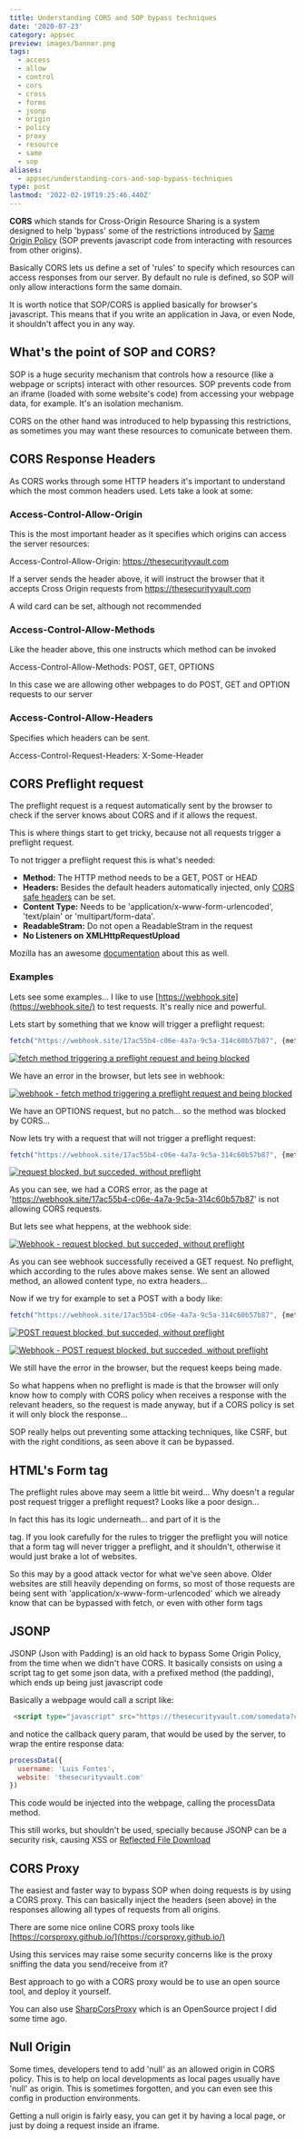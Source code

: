 ```yaml
---
title: Understanding CORS and SOP bypass techniques
date: '2020-07-23'
category: appsec
preview: images/banner.png
tags:
  - access
  - allow
  - control
  - cors
  - cross
  - forms
  - jsonp
  - origin
  - policy
  - proxy
  - resource
  - same
  - sop
aliases:
  - appsec/understanding-cors-and-sop-bypass-techniques
type: post
lastmod: '2022-02-19T19:25:46.440Z'
---
```


**CORS** which stands for Cross-Origin Resource Sharing is a system designed to help 'bypass' some of the restrictions introduced by [Same Origin Policy](https://developer.mozilla.org/en-US/docs/Web/Security/Same-origin_policy) (SOP prevents javascript code from interacting with resources from other origins).

Basically CORS lets us define a set of 'rules' to specify which resources can access responses from our server. By default no rule is defined, so SOP will only allow interactions form the same domain.

It is worth notice that SOP/CORS is applied basically for browser's javascript. This means that if you write an application in Java, or even Node, it shouldn't affect you in any way.

## What's the point of SOP and CORS?

SOP is a huge security mechanism that controls how a resource (like a webpage or scripts) interact with other resources. SOP prevents code from an iframe (loaded with some website's code) from accessing your webpage data, for example. It's an isolation mechanism.

CORS on the other hand was introduced to help bypassing this restrictions, as sometimes you may want these resources to comunicate between them.

## CORS Response Headers

As CORS works through some HTTP headers it's important to understand which the most common headers used. Lets take a look at some:

### Access-Control-Allow-Origin

This is the most important header as it specifies which origins can access the server resources:

Access-Control-Allow-Origin: <https://thesecurityvault.com>

If a server sends the header above, it will instruct the browser that it accepts Cross Origin requests from <https://thesecurityvault.com>

A wild card can be set, although not recommended

### Access-Control-Allow-Methods

Like the header above, this one instructs which method can be invoked

Access-Control-Allow-Methods: POST, GET, OPTIONS

In this case we are allowing other webpages to do POST, GET and OPTION requests to our server

### Access-Control-Allow-Headers

Specifies which headers can be sent.

Access-Control-Request-Headers: X-Some-Header

## CORS Preflight request

The preflight request is a request automatically sent by the browser to check if the server knows about CORS and if it allows the request.

This is where things start to get tricky, because not all requests trigger a preflight request.

To not trigger a preflight request this is what's needed:

- **Method:** The HTTP method needs to be a GET, POST or HEAD
- **Headers:** Besides the default headers automatically injected, only [CORS safe headers](https://fetch.spec.whatwg.org/#cors-safelisted-request-header) can be set.
- **Content Type:** Needs to be 'application/x-www-form-urlencoded', 'text/plain' or 'multipart/form-data'.
- **ReadableStram:** Do not open a ReadableStram in the request
- **No Listeners on** **XMLHttpRequestUpload**

Mozilla has an awesome [documentation](https://developer.mozilla.org/en-US/docs/Web/HTTP/CORS#Simple_requests) about this as well.

### Examples

Lets see some examples... I like to use [https://webhook.site](https://webhook.site/) to test requests. It's really nice and powerful.

Lets start by something that we know will trigger a preflight request:

```ts
fetch("https://webhook.site/17ac55b4-c06e-4a7a-9c5a-314c60b57b87", {method: 'PATCH', headers: {'content-type': 'text/plain'}, body: 'thesecurityvault'}).then(r => console.log(r.body)).catch(() => console.log("failed"))
```

[![fetch method triggering a preflight request and being blocked](images/image-6.png)](images/image-6.png)

We have an error in the browser, but lets see in webhook:

[![webhook - fetch method triggering a preflight request and being blocked](images/image-7-1024x465.png)](images/image-7-1024x465.png)

We have an OPTIONS request, but no patch... so the method was blocked by CORS...

Now lets try with a request that will not trigger a preflight request:

```ts
fetch("https://webhook.site/17ac55b4-c06e-4a7a-9c5a-314c60b57b87", {method: 'GET', headers: {'content-type': 'text/plain'}}).then(r => console.log("done")).catch(() => console.log("failed"))
```

[![request blocked, but succeded, without preflight](images/image.png)](images/image.png)

As you can see, we had a CORS error, as the page at 'https://webhook.site/17ac55b4-c06e-4a7a-9c5a-314c60b57b87' is not allowing CORS requests.

But lets see what heppens, at the webhook side:

[![Webhook - request blocked, but succeded, without preflight](images/image-1-1024x423.png)](images/image-1-1024x423.png)

As you can see webhook successfully received a GET request. No preflight, which according to the rules above makes sense. We sent an allowed method, an allowed content type, no extra headers...

Now if we try for example to set a POST with a body like:

```ts
fetch("https://webhook.site/17ac55b4-c06e-4a7a-9c5a-314c60b57b87", {method: 'POST', headers: {'content-type': 'text/plain'}, body: 'thesecurityvault'}).then(r => console.log(r.body)).catch(() => console.log("failed"))
```

[![POST request blocked, but succeded, without preflight](images/image-2.png)](images/image-2.png)

[![Webhook - POST request blocked, but succeded, without preflight](images/image-3-1024x468.png)](images/image-3-1024x468.png)

We still have the error in the browser, but the request keeps being made.

So what happens when no preflight is made is that the browser will only know how to comply with CORS policy when receives a response with the relevant headers, so the request is made anyway, but if a CORS policy is set it will only block the response...

SOP really helps out preventing some attacking techniques, like CSRF, but with the right conditions, as seen above it can be bypassed.

## HTML's Form tag

The preflight rules above may seem a little bit weird... Why doesn't a regular post request trigger a preflight request? Looks like a poor design...

In fact this has its logic underneath... and part of it is the <form> tag. If you look carefully for the rules to trigger the preflight you will notice that a form tag will never trigger a preflight, and it shouldn't, otherwise it would just brake a lot of websites.

So this may by a good attack vector for what we've seen above. Older websites are still heavily depending on forms, so most of those requests are being sent with 'application/x-www-form-urlencoded' which we already know that can be bypassed with fetch, or even with other form tags

## JSONP

JSONP (Json with Padding) is an old hack to bypass Some Origin Policy, from the time when we didn't have CORS. It basically consists on using a script tag to get some json data, with a prefixed method (the padding), which ends up being just javascript code

Basically a webpage would call a script like:

```html
 <script type="javascript" src="https://thesecurityvault.com/somedata?callback=processData"></script>
````

and notice the callback query param, that would be used by the server, to wrap the entire response data:

```js
processData({
  username: 'Luis Fontes',
  website: 'thesecurityvault.com'
})
```

This code would be injected into the webpage, calling the processData method.

This still works, but shouldn't be used, specially because JSONP can be a security risk, causing XSS or [Reflected File Download](https://www.trustwave.com/en-us/resources/blogs/spiderlabs-blog/reflected-file-download-a-new-web-attack-vector/)

## CORS Proxy

The easiest and faster way to bypass SOP when doing requests is by using a CORS proxy. This can basically inject the headers (seen above) in the responses allowing all types of requests from all origins.

There are some nice online CORS proxy tools like [https://corsproxy.github.io/](https://corsproxy.github.io/)

Using this services may raise some security concerns like is the proxy sniffing the data you send/receive from it?

Best approach to go with a CORS proxy would be to use an open source tool, and deploy it yourself.

You can also use [SharpCorsProxy](https://github.com/luisfontes19/SharpCorsProxy) which is an OpenSource project I did some time ago.

## Null Origin

Some times, developers tend to add 'null' as an allowed origin in CORS policy. This is to help on local developments as local pages usually have 'null' as origin. This is sometimes forgotten, and you can even see this config in production environments.

Getting a null origin is fairly easy, you can get it by having a local page, or just by doing a request inside an iframe.
